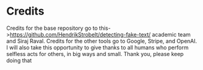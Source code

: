 #  Credits

Credits for the base repository go to this->https://github.com/HendrikStrobelt/detecting-fake-text/ academic team and Siraj Raval. 
Credits for the other tools go to Google, Stripe, and OpenAI. I will also take this opportunity to give thanks to all humans who 
perform selfless acts for others, in big ways and small. Thank you, please keep doing that
